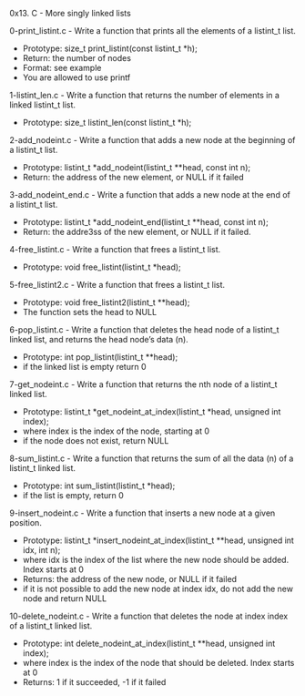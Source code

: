 0x13. C - More singly linked lists


0-print_listint.c - Write a function that prints all the elements of a listint_t list.

- Prototype: size_t print_listint(const listint_t *h);
- Return: the number of nodes
- Format: see example
- You are allowed to use printf


1-listint_len.c - Write a function that returns the number of elements in a linked listint_t list.

- Prototype: size_t listint_len(const listint_t *h);


2-add_nodeint.c - Write a function that adds a new node at the beginning of a listint_t list.

- Prototype: listint_t *add_nodeint(listint_t **head, const int n);
- Return: the address of the new element, or NULL if it failed


3-add_nodeint_end.c - Write a function that adds a new node at the end of a listint_t list.

- Prototype: listint_t *add_nodeint_end(listint_t **head, const int n);
- Return: the addre3ss of the new element, or NULL if it failed.


4-free_listint.c - Write a function that frees a listint_t list.

- Prototype: void free_listint(listint_t *head);


5-free_listint2.c - Write a function that frees a listint_t list.

- Prototype: void free_listint2(listint_t **head);
- The function sets the head to NULL


6-pop_listint.c - Write a function that deletes the head node of a listint_t linked list, and returns the head node’s data (n).

- Prototype: int pop_listint(listint_t **head);
- if the linked list is empty return 0


7-get_nodeint.c - Write a function that returns the nth node of a listint_t linked list.

- Prototype: listint_t *get_nodeint_at_index(listint_t *head, unsigned int index);
- where index is the index of the node, starting at 0
- if the node does not exist, return NULL


8-sum_listint.c - Write a function that returns the sum of all the data (n) of a listint_t linked list.

- Prototype: int sum_listint(listint_t *head);
- if the list is empty, return 0


9-insert_nodeint.c - Write a function that inserts a new node at a given position.

- Prototype: listint_t *insert_nodeint_at_index(listint_t **head, unsigned int idx, int n);
- where idx is the index of the list where the new node should be added. Index starts at 0
- Returns: the address of the new node, or NULL if it failed
- if it is not possible to add the new node at index idx, do not add the new node and return NULL


10-delete_nodeint.c - Write a function that deletes the node at index index of a listint_t linked list.

- Prototype: int delete_nodeint_at_index(listint_t **head, unsigned int index);
- where index is the index of the node that should be deleted. Index starts at 0
- Returns: 1 if it succeeded, -1 if it failed
